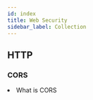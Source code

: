 ```yaml
---
id: index
title: Web Security
sidebar_label: Collection
---
```


## HTTP

### CORS
<li class="custom-light">What is CORS</li>